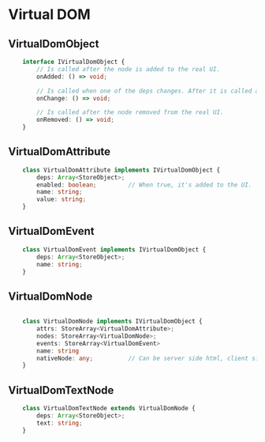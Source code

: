 # Virtual DOM


## VirtualDomObject

```TypeScript
    interface IVirtualDomObject {
        // Is called after the node is added to the real UI.
        onAdded: () => void;

        // Is called when one of the deps changes. After it is called an change event is added to the **dom change event stream**.  
        onChange: () => void;

        // Is called after the node removed from the real UI.
        onRemoved: () => void;
    }
```  



## VirtualDomAttribute

```TypeScript
    class VirtualDomAttribute implements IVirtualDomObject {
        deps: Array<StoreObject>;
        enabled: boolean;         // When true, it's added to the UI.
        name: string;
        value: string;
    }
```



## VirtualDomEvent

```TypeScript
    class VirtualDomEvent implements IVirtualDomObject {
        deps: Array<StoreObject>;   
        name: string;
    }
```



## VirtualDomNode

```TypeScript

    class VirtualDomNode implements IVirtualDomObject {
        attrs: StoreArray<VirtualDomAttribute>;
        nodes: StoreArray<VirtualDomNode>;
        events: StoreArray<VirtualDomEvent>
        name: string
        nativeNode: any;          // Can be server side html, client side html, native script etc.
    }
```



## VirtualDomTextNode

```TypeScript
    class VirtualDomTextNode extends VirtualDomNode {
        deps: Array<StoreObject>;
        text: string;
    }
```
